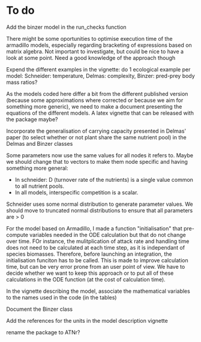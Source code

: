 # To do

Add the binzer model in the run_checks function

There might be some oportunities to optimise execution time of the armadillo models, especially regarding bracketing of expressions based on matrix algebra. Not important to investigate, but could be nice to have a look at some point. Need a good knowledge of the approach though

Expend the different examples in the vignette: do 1 ecological example per model: Schneider: temperature, Delmas: complexity, Binzer: pred-prey body mass ratios?

As the models coded here differ a bit from the different published version (because some approximations where corrected or because we aim for something more generic), we need to make a document presenting the equations of the different models. A latex vignette that can be released with the package maybe? 

Incorporate the generalisation of carrying capacity presented in Delmas' paper (to select whether or not plant share the same nutrient pool) in the Delmas and Binzer classes 

Some parameters now use the same values for all nodes it refers to. Maybe we should change that to vectors to make them node specific and having something more general: 
* In schneider: D (turnover rate of the nutrients) is a single value common to all nutrient pools. 
* In all models, interspecific competition is a scalar. 


Schneider uses some normal distribution to generate parameter values. We should move to truncated normal distributions to ensure that all parameters are > 0

For the model based on Armadillo, I made a function "initialisation" that pre-compute variables needed in the ODE calculation but that do not change over time. FOr instance, the mulitplication of attack rate and handling time does not need to be calculated at each time step, as it is independant of species biomasses. Therefore, before launching an integration, the initialisation funciton has to be called. This is made to improve calculation time, but can be very error prone from an user point of view. We have to decide whether we want to keep this approach or to put all of these calculations in the ODE function (at the cost of calculation time). 

In the vignette describing the model, associate the mathematical variables to the names used in the code (in the tables)

Document the Binzer class

Add the references for the units in the model description vignette

rename the package to ATNr?
